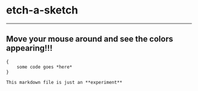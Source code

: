 # etch-a-sketch

---

## Move your mouse around and see the colors appearing!!!

```
{
    some code goes *here*
}

This markdown file is just an **experiment**
